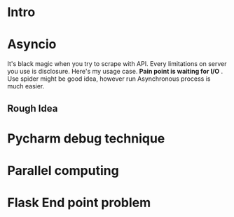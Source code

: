 # Intro
# Asyncio
It's black magic when you try to scrape with API. Every limitations on server you use is disclosure. Here's my usage case. **Pain point is waiting for I/O** . Use spider might be good idea, however run Asynchronous process is much easier.


## Rough Idea 



# Pycharm debug technique

# Parallel computing


# Flask End point problem

<!--stackedit_data:
eyJoaXN0b3J5IjpbMTIyODIwOTk2MV19
-->